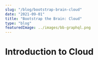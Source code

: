 ```yaml
---
slug: "/blog/bootstrap-brain-cloud"
date: "2021-09-01"
title: "Bootstrap the Brain: Cloud"
type: "blog"
featuredImage: ../images/bb-graphql.png
---
```


# Introduction to Cloud